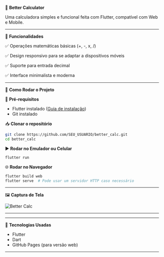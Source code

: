 📱 **Better Calculator**

Uma calculadora simples e funcional feita com Flutter, compatível com Web e Mobile.

---

🎯 **Funcionalidades**

✅ Operações matemáticas básicas (+, -, x, /)

✅ Design responsivo para se adaptar a dispositivos móveis

✅ Suporte para entrada decimal

✅ Interface minimalista e moderna

---

🚀 **Como Rodar o Projeto**

🔧 **Pré-requisitos**

- Flutter instalado ([Guia de instalação](https://flutter.dev/docs/get-started/install))
- Git instalado

📥 **Clonar o repositório**

```sh
git clone https://github.com/SEU_USUARIO/better_calc.git
cd better_calc
```

▶️ **Rodar no Emulador ou Celular**

```sh
flutter run
```

🌐 **Rodar no Navegador**

```sh
flutter build web
flutter serve  # Pode usar um servidor HTTP caso necessário
```

---

🖼️ **Captura de Tela**

![Better Calc](https://raw.githubusercontent.com/SEU_USUARIO/better_calc/main/screenshot.png)

---

---

📌 **Tecnologias Usadas**

- Flutter
- Dart
- GitHub Pages (para versão web)

---


